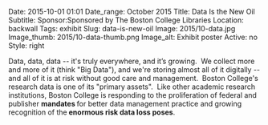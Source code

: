 Date: 2015-10-01 01:01 
Date_range: October 2015
Title: Data Is the New Oil 
Subtitle: 
Sponsor:Sponsored by The Boston College Libraries
Location: backwall
Tags: exhibit
Slug: data-is-new-oil
Image: 2015/10-data.jpg
Image_thumb: 2015/10-data-thumb.png
Image_alt: Exhibit poster
Active: no
Style: right

Data, data, data -- it's truly everywhere, and it&rsquo;s growing.  We collect   more and more of it (think "Big Data"), and we're storing almost all of   it digitally -- and all of it is at risk without good care and   management.  Boston College's research data is one of its "primary   assets".  Like other academic research institutions, Boston College is   responding to the proliferation of federal and publisher <strong>mandates </strong>for better data management practice and growing recognition of the<strong> enormous risk data loss poses</strong>.